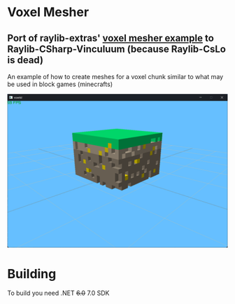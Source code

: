 # Voxel Mesher
## Port of raylib-extras' [voxel mesher example](https://github.com/raylib-extras/examples-cpp/tree/main/voxel_mesher) to Raylib-CSharp-Vinculuum (because Raylib-CsLo is dead)
An example of how to create meshes for a voxel chunk similar to what may be used in block games (minecrafts)

![Voxel mesher example screenshot](screenshots/CsVoxelMesherExample_T5icok2Obp.png)

# Building
To build you need .NET ~~6.0~~ 7.0 SDK
